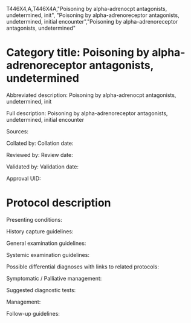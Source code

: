 T446X4,A,T446X4A,"Poisoning by alpha-adrenocpt antagonists, undetermined, init", "Poisoning by alpha-adrenoreceptor antagonists, undetermined, initial encounter","Poisoning by alpha-adrenoreceptor antagonists, undetermined"
# Category title: Poisoning by alpha-adrenoreceptor antagonists, undetermined

Abbreviated description: Poisoning by alpha-adrenocpt antagonists, undetermined, init

Full description: Poisoning by alpha-adrenoreceptor antagonists, undetermined, initial encounter

Sources:

Collated by:
Collation date:

Reviewed by:
Review date:

Validated by:
Validation date:

Approval UID:

# Protocol description

Presenting conditions:

History capture guidelines:

General examination guidelines:

Systemic examination guidelines:

Possible differential diagnoses with links to related protocols:

Symptomatic / Palliative management:

Suggested diagnostic tests:

Management:

Follow-up guidelines:
